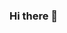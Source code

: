 ### Hi there 👋

<!--
**RohanGodha/RohanGodha** is a ✨ _special_ ✨ repository because its `README.md` (this file) appears on your GitHub profile.

Here are some ideas to get you started:

- 🔭 I’m currently working on Full Stack MERN Web Development👨‍💻
- 🌱 I’m currently learning ...
- 👯 I’m looking to collaborate on Design and Web Development Internships
- 🤔 I’m looking for help with 
- 💬 Ask me about ...
- 📫 How to reach me: ...
- 😄 Pronouns: He/Him
- ⚡ Fun fact: I am a Whistle Artist too.
-->
